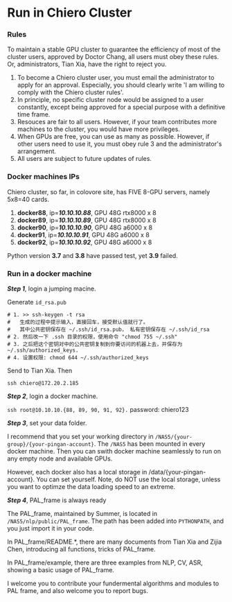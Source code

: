 # Run in Chiero Cluster 

### Rules
To maintain a stable GPU cluster to guarantee the efficiency of most of the cluster users, approved by Doctor Chang, all users must obey these rules. Or, administrators, Tian Xia, have the right to reject you.
1. To become a Chiero cluster user, you must email the administrator to apply for an approval. Especially, you should clearly write 'I am willing to comply with the Chiero cluster rules'.
2. In principle, no specific cluster node would be assigned to a user constantly, except being approved for a special purpose with a definitive time frame.
3. Resouces are fair to all users. However, if your team contributes more machines to the cluster, you would have more privileges.
4. When GPUs are free, you can use as many as possible. However, if other users need to use it, you must obey rule 3 and the administrator's arrangement.
5. All users are subject to future updates of rules.

### Docker machines IPs 

Chiero cluster, so far, in colovore site, has FIVE 8-GPU servers, namely 5x8=40 cards. 

 1. **docker88**, ip=___10.10.10.88___, GPU 48G rtx8000 x 8
 1. **docker89**, ip=___10.10.10.89___, GPU 48G rtx8000 x 8
 1. **docker90**, ip=___10.10.10.90___, GPU 48G a6000 x 8
 1. **docker91**, ip=___10.10.10.91___, GPU 48G a6000 x 8 
 1. **docker92**, ip=___10.10.10.92___, GPU 48G a6000 x 8

Python version **3.7** and **3.8** have passed test, yet **3.9** failed.

### Run in a docker machine
***Step 1***, login a jumping macine. 

Generate `id_rsa.pub`
```
# 1. >> ssh-keygen -t rsa
#   生成的过程中提示输入，直接回车，接受默认值就行了。
#   其中公共密钥保存在 ~/.ssh/id_rsa.pub， 私有密钥保存在 ~/.ssh/id_rsa
# 2. 然后改一下 .ssh 目录的权限，使用命令 "chmod 755 ~/.ssh"
# 3. 之后把这个密钥对中的公共密钥复制到你要访问的机器上去，并保存为~/.ssh/authorized_keys.
# 4. 设置权限: chmod 644 ~/.ssh/authorized_keys

```
Send to Tian Xia.
Then

```ssh chiero@172.20.2.185```
    
***Step 2***, login a docker machine.

```ssh root@10.10.10.{88, 89, 90, 91, 92}.```
    password: chiero123 

***Step 3***, set your data folder.

I recommend that you set your working directory in ```/NAS5/{your-group}/{your-pingan-account}```. The ```/NAS5``` has been mounted in every docker machine.
Then you can swith docker machine seamlessly to run on any empty node and available GPUs.

However, each docker also has a local storage in /data/{your-pingan-account}. You can set yourself. Note, do NOT use the local storage, unless you want to optimze the data loading speed to an extreme. 

***Step 4***, PAL_frame is always ready

The PAL_frame, maintained by Summer, is located in ```/NAS5/nlp/public/PAL_frame```. The path has been added into ```PYTHONPATH```, and you just import it in your code.

In PAL_frame/README.*, there are many documents from Tian Xia and Zijia Chen, introducing all functions, tricks of PAL_frame.

In PAL_frame/example, there are three examples from NLP, CV, ASR, showing a basic usage of PAL_frame.

I welcome you to contribute your fundermental algorithms and modules to PAL frame, and also welcome you to report bugs. 




